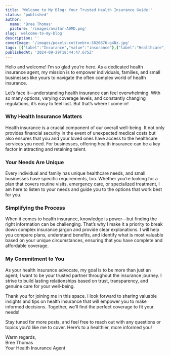 ```yaml
---
title: 'Welcome to My Blog: Your Trusted Health Insurance Guide!'
status: 'published'
author:
  name: 'Bree Thomas'
  picture: '/images/avatar-A0MD.png'
slug: 'welcome-to-my-blog'
description: ''
coverImage: '/images/pexels-cottonbro-3826676-g4Nz.jpg'
tags: [{"label":"Insurance","value":"insurance"},{"label":"Healthcare","value":"healthcare"}]
publishedAt: '2024-09-29T18:44:47.675Z'
---
```


Hello and welcome! I’m so glad you’re here. As a dedicated health insurance agent, my mission is to empower individuals, families, and small businesses like yours to navigate the often complex world of health insurance.

Let’s face it—understanding health insurance can feel overwhelming. With so many options, varying coverage levels, and constantly changing regulations, it’s easy to feel lost. But that’s where I come in!

### Why Health Insurance Matters

Health insurance is a crucial component of our overall well-being. It not only provides financial security in the event of unexpected medical costs but also ensures that you and your loved ones have access to the healthcare services you need. For businesses, offering health insurance can be a key factor in attracting and retaining talent.

### Your Needs Are Unique

Every individual and family has unique healthcare needs, and small businesses have specific requirements, too. Whether you’re looking for a plan that covers routine visits, emergency care, or specialized treatment, I am here to listen to your needs and guide you to the options that work best for you.

### Simplifying the Process

When it comes to health insurance, knowledge is power—but finding the right information can be challenging. That’s why I make it a priority to break down complex insurance jargon and provide clear explanations. I will help you compare plans, understand benefits, and identify what is most valuable based on your unique circumstances, ensuring that you have complete and affordable coverage.

### My Commitment to You

As your health insurance advocate, my goal is to be more than just an agent; I want to be your trusted partner throughout the insurance journey. I strive to build lasting relationships based on trust, transparency, and genuine care for your well-being.

Thank you for joining me in this space. I look forward to sharing valuable insights and tips on health insurance that will empower you to make informed decisions. Together, we’ll find the perfect coverage to fit your needs!

Stay tuned for more posts, and feel free to reach out with any questions or topics you’d like me to cover. Here’s to a healthier, more informed you!

Warm regards,\
Bree Thomas\
Your Health Insurance Agent